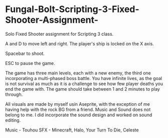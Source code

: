# Fungal-Bolt-Scripting-3-Fixed-Shooter-Assignment-
Solo Fixed Shooter assignment for Scripting 3 class.

A and D to move left and right. The player's ship is locked on the X axis.

Spacebar to shoot. 

ESC to pause the game.

The game has three main levels, each with a new enemy, the third one incorporating a multi-phased boss battle.
You have infinite lives, as the goal is not survival as much as it is a challenge to see how few player deaths you end the game with.
The game should take between 1 and 2 minutes to play through.

All visuals are made by myself usin Aseprite, with the exception of me having help with the rock BG from a friend.
Music and Sound does not belong to me. I did incorporate the sound design and worked on sound editing.

Music - Touhou
SFX - Minecraft, Halo, Your Turn To Die, Celeste
